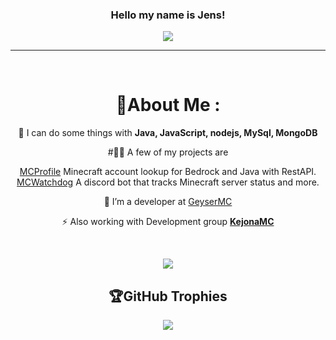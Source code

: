 <h3 align="center">
  Hello my name is Jens!

</h3>
<p align="center">
  <a href="https://github.com/Jens-Co/Jens-Co"><img src="https://readme-typing-svg.herokuapp.com?color=%2336BCF7&center=true&vCenter=true&lines=Hi+%2C+welcome+to+my+Github+page;I+am+Jens_Co;I+do+a+bit+of+everything"></a>
</p>

---
<div align="center">
<br>

# 💫About Me :
  
🌱 I can do some things with **Java, JavaScript, nodejs, MySql, MongoDB**

#👨‍💻 A few of my projects are 

[MCProfile](https://mcprofile.io) Minecraft account lookup for Bedrock and Java with RestAPI.
<br>
[MCWatchdog](https://watchdog.mcprofile.io) A discord bot that tracks Minecraft server status and more.

🔭 I’m a developer at [GeyserMC](https://github.com/GeyserMC/Geyser)

⚡ Also working with Development group **[KejonaMC](https://github.com/KejonaMC)**

<br>

![](https://github-readme-streak-stats.herokuapp.com/?user=jens-co&theme=radical&hide_border=false)<br/>

## 🏆GitHub Trophies
![](https://github-profile-trophy.vercel.app/?username=jens-co&theme=discord&no-frame=false&no-bg=false&margin-w=4)
  
</div>
